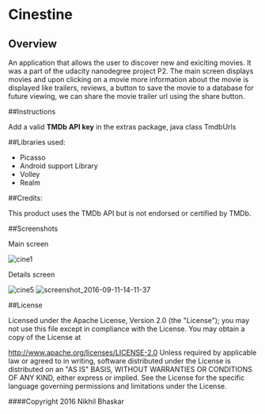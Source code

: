 # Cinestine

## Overview

An application that allows the user to discover new and exiciting movies. It was a part of the udacity nanodegree project P2. The main screen displays movies and upon clicking on a movie more information about the movie is displayed like trailers, reviews, a button to save the movie to a database for future viewing, we can share the movie trailer url using the share button.

##Instructions

Add a valid **TMDb API key** in the extras package, java class TmdbUrls

##Libraries used:

* Picasso
* Android support Library
* Volley
* Realm

##Credits: 

This product uses the TMDb API but is not endorsed or certified by TMDb.

##Screenshots

Main screen

![cine1](https://cloud.githubusercontent.com/assets/19944703/18416145/e8c4524a-7828-11e6-9e42-049e4bdb8c22.png)

Details screen

![cine5](https://cloud.githubusercontent.com/assets/19944703/18416130/8cdc4c1c-7828-11e6-93e9-12aff0b2a451.png) ![screenshot_2016-09-11-14-11-37](https://cloud.githubusercontent.com/assets/19944703/18416174/f5ca1f82-7829-11e6-8098-eb227fdc6bd0.png)







##License

Licensed under the Apache License, Version 2.0 (the "License"); you may not use this file except in compliance with the License. You may obtain a copy of the License at

http://www.apache.org/licenses/LICENSE-2.0
Unless required by applicable law or agreed to in writing, software distributed under the License is distributed on an "AS IS" BASIS, WITHOUT WARRANTIES OR CONDITIONS OF ANY KIND, either express or implied. See the License for the specific language governing permissions and limitations under the License.

####Copyright 2016 Nikhil Bhaskar
